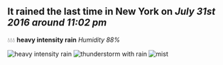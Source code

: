 ## It rained the last time in New York on *July 31st 2016 around 11:02 pm*
💧💧💧  **heavy intensity rain** *Humidity 88%*

![heavy intensity rain](http://openweathermap.org/img/w/10n.png) ![thunderstorm with rain](http://openweathermap.org/img/w/11n.png) ![mist](http://openweathermap.org/img/w/50n.png)
